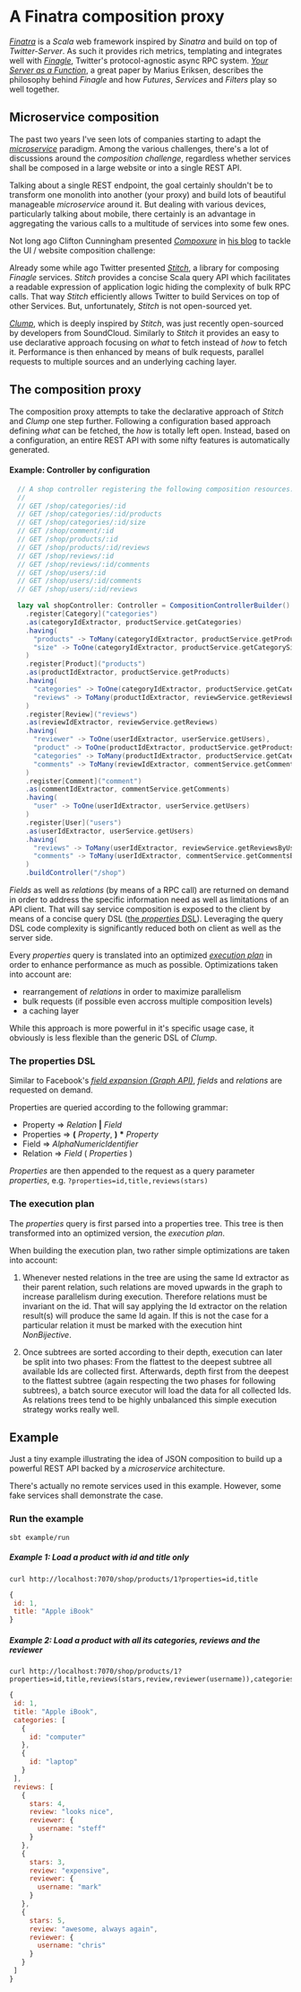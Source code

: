 # A Finatra composition proxy

[*Finatra*](http://finatra.info/) is a *Scala* web framework inspired by *Sinatra* and build on top of *Twitter-Server*.
As such it provides rich metrics, templating and integrates well with [*Finagle*](https://twitter.github.io/finagle/), Twitter's protocol-agnostic async RPC system.
[*Your Server as a Function*](http://monkey.org/~marius/funsrv.pdf), a great paper by Marius Eriksen, describes the philosophy behind *Finagle* and how *Futures*, *Services* and *Filters* play so well together.

## Microservice composition

The past two years I've seen lots of companies starting to adapt the [*microservice*](http://martinfowler.com/articles/microservices.html) paradigm.
Among the various challenges, there's a lot of discussions around the *composition challenge*, regardless whether services shall be composed in a large website or into a single REST API.

Talking about a single REST endpoint, the goal certainly shouldn't be to transform one monolith into another (your proxy) and build lots of beautiful manageable *microservice* around it.
But dealing with various devices, particularly talking about mobile, there certainly is an advantage in aggregating the various calls to a multitude of services into some few ones.

Not long ago Clifton Cunningham presented [*Compoxure*](https://github.com/tes/compoxure) in [his blog](https://medium.com/@clifcunn/nodeconf-eu-29dd3ed500ec) to tackle the UI / website composition challenge:

Already some while ago Twitter presented [*Stitch*](https://www.youtube.com/watch?v=VVpmMfT8aYw), a library for composing *Finagle* services.
*Stitch* provides a concise Scala query API which facilitates a readable expression of application logic hiding the complexity of bulk RPC calls.
That way *Stitch* efficiently allows Twitter to build Services on top of other Services. But, unfortunately, *Stitch* is not open-sourced yet.

[*Clump*](http://getclump.io/), which is deeply inspired by *Stitch*, was just recently open-sourced by developers from SoundCloud.
Similarly to *Stitch* it provides an easy to use declarative approach focusing on *what* to fetch instead of *how* to fetch it.
Performance is then enhanced by means of bulk requests, parallel requests to multiple sources and an underlying caching layer.


## The composition proxy

The composition proxy attempts to take the declarative approach of *Stitch* and *Clump* one step further.
Following a configuration based approach defining *what* can be fetched, the *how* is totally left open.
Instead, based on a configuration, an entire REST API with some nifty features is automatically generated.

#### Example: Controller by configuration

```scala
  // A shop controller registering the following composition resources:
  //
  // GET /shop/categories/:id
  // GET /shop/categories/:id/products
  // GET /shop/categories/:id/size
  // GET /shop/comment/:id
  // GET /shop/products/:id
  // GET /shop/products/:id/reviews
  // GET /shop/reviews/:id
  // GET /shop/reviews/:id/comments
  // GET /shop/users/:id
  // GET /shop/users/:id/comments
  // GET /shop/users/:id/reviews

  lazy val shopController: Controller = CompositionControllerBuilder()
    .register[Category]("categories")
    .as(categoryIdExtractor, productService.getCategories)
    .having(
      "products" -> ToMany(categoryIdExtractor, productService.getProductsByCategories, NonBijective),
      "size" -> ToOne(categoryIdExtractor, productService.getCategorySize)
    )
    .register[Product]("products")
    .as(productIdExtractor, productService.getProducts)
    .having(
      "categories" -> ToOne(categoryIdExtractor, productService.getCategories, Array),
      "reviews" -> ToMany(productIdExtractor, reviewService.getReviewsByProduct)
    )
    .register[Review]("reviews")
    .as(reviewIdExtractor, reviewService.getReviews)
    .having(
      "reviewer" -> ToOne(userIdExtractor, userService.getUsers),
      "product" -> ToOne(productIdExtractor, productService.getProducts),
      "categories" -> ToMany(productIdExtractor, productService.getCategoriesByProduct),
      "comments" -> ToMany(reviewIdExtractor, commentService.getCommentsByReview)
    )
    .register[Comment]("comment")
    .as(commentIdExtractor, commentService.getComments)
    .having(
      "user" -> ToOne(userIdExtractor, userService.getUsers)
    )
    .register[User]("users")
    .as(userIdExtractor, userService.getUsers)
    .having(
      "reviews" -> ToMany(userIdExtractor, reviewService.getReviewsByUser),
      "comments" -> ToMany(userIdExtractor, commentService.getCommentsByUser)
    )
    .buildController("/shop")
```

*Fields* as well as *relations* (by means of a RPC call) are returned on demand in order to address the specific information need as well as limitations of an API client.
That will say service composition is exposed to the client by means of a concise query DSL ([the *properties* DSL](#the-properties-dsl)). Leveraging the query DSL code complexity is significantly reduced both on client as well as the server side.

Every *properties* query is translated into an optimized [*execution plan*](#the-execution-plan) in order to enhance performance as much as possible.
Optimizations taken into account are:

- rearrangement of *relations* in order to maximize parallelism
- bulk requests (if possible even accross multiple composition levels)
- a caching layer

While this approach is more powerful in it's specific usage case, it obviously is less flexible than the generic DSL of *Clump*.

### The properties DSL

Similar to Facebook's [*field expansion (Graph API)*](https://developers.facebook.com/docs/graph-api/using-graph-api/#fieldexpansion), *fields* and *relations* are requested on demand.

Properties are queried according to the following grammar:

- Property => *Relation* **|** *Field*
- Properties => **(** *Property*, **)** __*__ *Property*
- Field => *AlphaNumericIdentifier*
- Relation => *Field* ( *Properties* )

*Properties* are then appended to the request as a query parameter *properties*, e.g. `?properties=id,title,reviews(stars)`

### The execution plan

The *properties* query is first parsed into a properties tree. This tree is then transformed into an optimized version, the *execution plan*.

When building the execution plan, two rather simple optimizations are taken into account:

1. Whenever nested relations in the tree are using the same Id extractor  as their parent relation,
   such relations are moved upwards in the graph to increase parallelism during execution.
   Therefore relations must be invariant on the id. That will say applying the Id extractor on the relation result(s) will produce the same Id again.
   If this is not the case for a particular relation it must be marked with the execution hint *NonBijective*.

2. Once subtrees are sorted according to their depth, execution can later be split into two phases:
   From the flattest to the deepest subtree all available Ids are collected first.
   Afterwards, depth first from the deepest to the flattest subtree (again respecting the two phases for following subtrees),
   a batch source executor will load the data for all collected Ids.
   As relations trees tend to be highly unbalanced this simple execution strategy works really well.


## Example

Just a tiny example illustrating the idea of JSON composition to build up a powerful REST API backed by a *microservice* architecture.

There's actually no remote services used in this example. However, some fake services shall demonstrate the case.

### Run the example

```sbt example/run```

##### Example 1: Load a product with id and title only<br>

```
curl http://localhost:7070/shop/products/1?properties=id,title
```

```javascript
{
 id: 1,
 title: "Apple iBook"
}
```

##### Example 2: Load a product with all its categories, reviews and the reviewer<br>
 
```
curl http://localhost:7070/shop/products/1?properties=id,title,reviews(stars,review,reviewer(username)),categories(id)
```

```javascript
{
 id: 1,
 title: "Apple iBook",
 categories: [
   {
     id: "computer"
   },
   {
     id: "laptop"
   }
 ],
 reviews: [
   {
     stars: 4,
     review: "looks nice",
     reviewer: {
       username: "steff"
     }
   },
   {
     stars: 3,
     review: "expensive",
     reviewer: {
       username: "mark"
     }
   },
   {
     stars: 5,
     review: "awesome, always again",
     reviewer: {
       username: "chris"
     }
   }
 ]
}
```